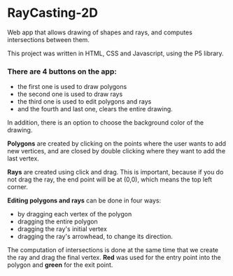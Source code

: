 # RayCasting-2D
Web app that allows drawing of shapes and rays, and computes intersections between them.

This project was written in HTML, CSS and Javascript, using the P5 library. 

### There are 4 buttons on the app:
- the first one is used to draw polygons
- the second one is used to draw rays
- the third one is used to edit polygons and rays
- and the fourth and last one, clears the entire drawing.

In addition, there is an option to choose the background color of the drawing. 

**Polygons** are created by clicking on the points where the user wants to add new vertices, 
and are closed by double clicking where they want to add the last vertex. 

**Rays** are created using click and drag. This is important, because if you do not drag the ray, the end point will be at (0,0), which means the top left corner.

**Editing polygons and rays** can be done in four ways: 
- by dragging each vertex of the polygon
- dragging the entire polygon
- dragging the ray's initial vertex
- dragging the ray's arrowhead, to change its direction.

The computation of intersections is done at the same time that we create the ray and drag the final vertex. 
**Red** was used for the entry point into the polygon and **green** for the exit point.
 
